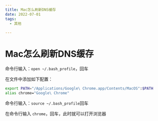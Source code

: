 ```yaml
---
title: Mac怎么刷新DNS缓存
date: 2022-07-01
tags:
  - 其他 
 
---
```


# Mac怎么刷新DNS缓存

命令行输入：`open ~/.bash_profile`，回车

在文件中添加如下配置：

```sh
export PATH="/Applications/Google\ Chrome.app/Contents/MacOS":$PATH
alias chrome="Google\ Chrome"
```

命令行输入：`source ~/.bash_profile`回车

在命令行输入 `chrome`，回车，此时就可以打开浏览器


